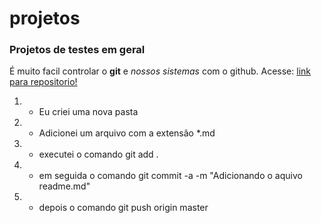 # projetos

### Projetos de testes em geral

É muito facil controlar o **git** e *nossos sistemas* com o github. Acesse: [link para repositorio!](https://github.com/vipeol/projetos/)

1. - Eu criei uma nova pasta
2. - Adicionei um arquivo com a extensão *.md
3. - executei o comando git add .
4. - em seguida o comando git commit -a -m "Adicionando o aquivo readme.md"
5. - depois o comando git push origin master

